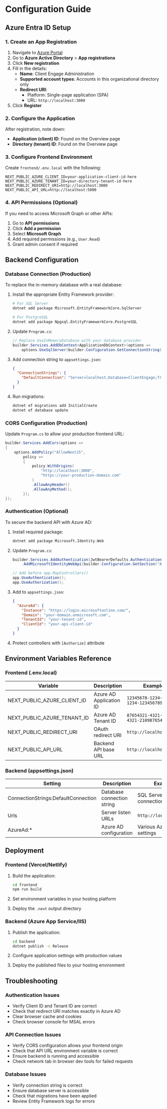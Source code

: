 # Configuration Guide

## Azure Entra ID Setup

### 1. Create an App Registration

1. Navigate to [Azure Portal](https://portal.azure.com)
2. Go to **Azure Active Directory** > **App registrations**
3. Click **New registration**
4. Fill in the details:
   - **Name**: Client Engage Administration
   - **Supported account types**: Accounts in this organizational directory only
   - **Redirect URI**: 
     - Platform: Single-page application (SPA)
     - URL: `http://localhost:3000`
5. Click **Register**

### 2. Configure the Application

After registration, note down:
- **Application (client) ID**: Found on the Overview page
- **Directory (tenant) ID**: Found on the Overview page

### 3. Configure Frontend Environment

Create `frontend/.env.local` with the following:

```env
NEXT_PUBLIC_AZURE_CLIENT_ID=your-application-client-id-here
NEXT_PUBLIC_AZURE_TENANT_ID=your-directory-tenant-id-here
NEXT_PUBLIC_REDIRECT_URI=http://localhost:3000
NEXT_PUBLIC_API_URL=http://localhost:5000
```

### 4. API Permissions (Optional)

If you need to access Microsoft Graph or other APIs:
1. Go to **API permissions**
2. Click **Add a permission**
3. Select **Microsoft Graph**
4. Add required permissions (e.g., `User.Read`)
5. Grant admin consent if required

## Backend Configuration

### Database Connection (Production)

To replace the in-memory database with a real database:

1. Install the appropriate Entity Framework provider:
   ```bash
   # For SQL Server
   dotnet add package Microsoft.EntityFrameworkCore.SqlServer
   
   # For PostgreSQL
   dotnet add package Npgsql.EntityFrameworkCore.PostgreSQL
   ```

2. Update `Program.cs`:
   ```csharp
   // Replace UseInMemoryDatabase with your database provider
   builder.Services.AddDbContext<ApplicationDbContext>(options =>
       options.UseSqlServer(builder.Configuration.GetConnectionString("DefaultConnection")));
   ```

3. Add connection string to `appsettings.json`:
   ```json
   {
     "ConnectionStrings": {
       "DefaultConnection": "Server=localhost;Database=ClientEngage;Trusted_Connection=True;"
     }
   }
   ```

4. Run migrations:
   ```bash
   dotnet ef migrations add InitialCreate
   dotnet ef database update
   ```

### CORS Configuration (Production)

Update `Program.cs` to allow your production frontend URL:

```csharp
builder.Services.AddCors(options =>
{
    options.AddPolicy("AllowNextJS",
        policy =>
        {
            policy.WithOrigins(
                "http://localhost:3000",
                "https://your-production-domain.com"
            )
            .AllowAnyHeader()
            .AllowAnyMethod();
        });
});
```

### Authentication (Optional)

To secure the backend API with Azure AD:

1. Install required package:
   ```bash
   dotnet add package Microsoft.Identity.Web
   ```

2. Update `Program.cs`:
   ```csharp
   builder.Services.AddAuthentication(JwtBearerDefaults.AuthenticationScheme)
       .AddMicrosoftIdentityWebApi(builder.Configuration.GetSection("AzureAd"));
   
   // Add before app.MapControllers()
   app.UseAuthentication();
   app.UseAuthorization();
   ```

3. Add to `appsettings.json`:
   ```json
   {
     "AzureAd": {
       "Instance": "https://login.microsoftonline.com/",
       "Domain": "your-domain.onmicrosoft.com",
       "TenantId": "your-tenant-id",
       "ClientId": "your-api-client-id"
     }
   }
   ```

4. Protect controllers with `[Authorize]` attribute

## Environment Variables Reference

### Frontend (.env.local)

| Variable | Description | Example |
|----------|-------------|---------|
| NEXT_PUBLIC_AZURE_CLIENT_ID | Azure AD Application ID | `12345678-1234-1234-1234-123456789012` |
| NEXT_PUBLIC_AZURE_TENANT_ID | Azure AD Tenant ID | `87654321-4321-4321-4321-210987654321` |
| NEXT_PUBLIC_REDIRECT_URI | OAuth redirect URI | `http://localhost:3000` |
| NEXT_PUBLIC_API_URL | Backend API base URL | `http://localhost:5000` |

### Backend (appsettings.json)

| Setting | Description | Example |
|---------|-------------|---------|
| ConnectionStrings:DefaultConnection | Database connection string | SQL Server connection string |
| Urls | Server listen URLs | `http://localhost:5000` |
| AzureAd:* | Azure AD configuration | Various Azure AD settings |

## Deployment

### Frontend (Vercel/Netlify)

1. Build the application:
   ```bash
   cd frontend
   npm run build
   ```

2. Set environment variables in your hosting platform
3. Deploy the `.next` output directory

### Backend (Azure App Service/IIS)

1. Publish the application:
   ```bash
   cd backend
   dotnet publish -c Release
   ```

2. Configure application settings with production values
3. Deploy the published files to your hosting environment

## Troubleshooting

### Authentication Issues

- Verify Client ID and Tenant ID are correct
- Check that redirect URI matches exactly in Azure AD
- Clear browser cache and cookies
- Check browser console for MSAL errors

### API Connection Issues

- Verify CORS configuration allows your frontend origin
- Check that API URL environment variable is correct
- Ensure backend is running and accessible
- Check network tab in browser dev tools for failed requests

### Database Issues

- Verify connection string is correct
- Ensure database server is accessible
- Check that migrations have been applied
- Review Entity Framework logs for errors

